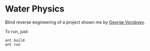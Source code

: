 Water Physics
====
Blind reverse engineering of a project shown me by [George Vorobyev](https://github.com/quaffle97).

To run, just:
```
ant build
ant run
```

